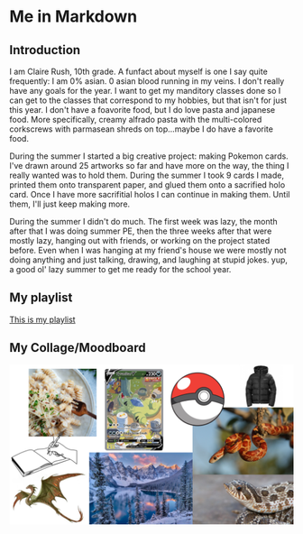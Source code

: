 # Me in Markdown

## Introduction
I am Claire Rush, 10th grade. A funfact about myself is one I say quite frequently: I am 0% asian. 0 asian blood running in my veins. I don't really have any goals for the year. I want to get my manditory classes done so I can get to the classes that correspond to my hobbies, but that isn't for just this year. I don't have a foavorite food, but I do love pasta and japanese food. More specifically, creamy alfrado pasta with the multi-colored corkscrews with parmasean shreds on top...maybe I do have a favorite food.

During the summer I started a big creative project: making Pokemon cards. I've drawn around 25 artworks so far and have more on the way, the thing I really wanted was to hold them. During the summer I took 9 cards I made, printed them onto transparent paper, and glued them onto a sacrified holo card. Once I have more sacrifitial holos I can continue in making them. Until them, I'll just keep making more. 

During the summer I didn't do much. The first week was lazy, the month after that I was doing summer PE, then the three weeks after that were mostly lazy, hanging out with friends, or working on the project stated before. Even when I was hanging at my friend's house we were mostly not doing anything and just talking, drawing, and laughing at stupid jokes. yup, a good ol' lazy summer to get me ready for the school year. 

## My playlist
[This is my playlist](https://open.spotify.com/collection/tracks)

## My Collage/Moodboard

![my collage](Collage.png)
